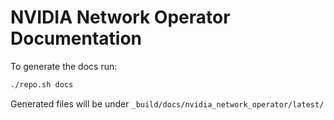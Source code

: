 # NVIDIA Network Operator Documentation

To generate the docs run:

```bash
./repo.sh docs
```

Generated files will be under `_build/docs/nvidia_network_operator/latest/`